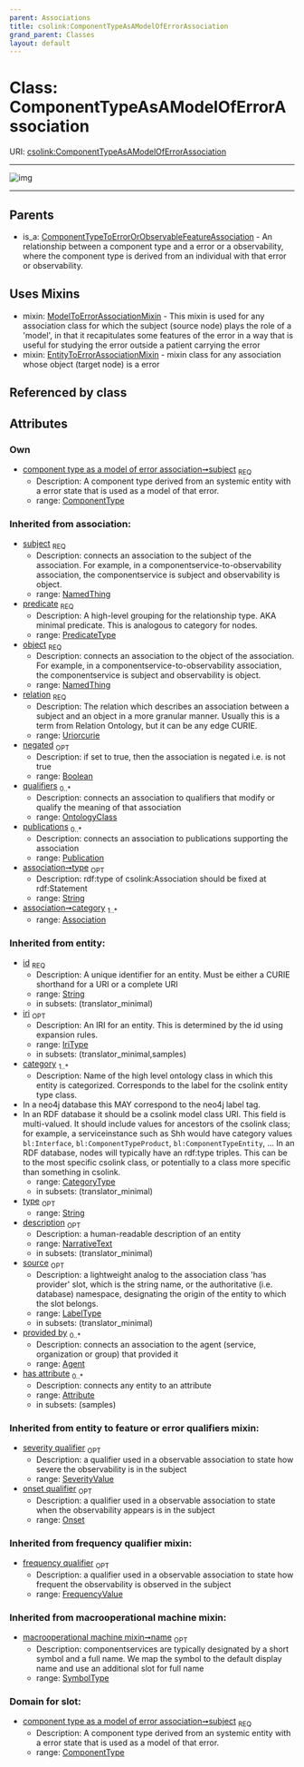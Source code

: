 ```yaml
---
parent: Associations
title: csolink:ComponentTypeAsAModelOfErrorAssociation
grand_parent: Classes
layout: default
---
```


# Class: ComponentTypeAsAModelOfErrorAssociation




URI: [csolink:ComponentTypeAsAModelOfErrorAssociation](https://w3id.org/csolink/vocab/ComponentTypeAsAModelOfErrorAssociation)


---

![img](http://yuml.me/diagram/nofunky;dir:TB/class/[SeverityValue],[Publication],[OntologyClass],[Onset],[NamedThing],[ModelToErrorAssociationMixin],[FrequencyValue],[EntityToErrorAssociationMixin],[ComponentTypeToErrorOrObservableFeatureAssociation],[ComponentType]%3Csubject%201..1-%20[ComponentTypeAsAModelOfErrorAssociation%7Cpredicate(i):predicate_type;relation(i):uriorcurie;negated(i):boolean%20%3F;type(i):string%20%3F;id(i):string;iri(i):iri_type%20%3F;name(i):label_type%20%3F;description(i):narrative_text%20%3F;source(i):label_type%20%3F],[ComponentTypeAsAModelOfErrorAssociation]uses%20-.-%3E[ModelToErrorAssociationMixin],[ComponentTypeAsAModelOfErrorAssociation]uses%20-.-%3E[EntityToErrorAssociationMixin],[ComponentTypeToErrorOrObservableFeatureAssociation]%5E-[ComponentTypeAsAModelOfErrorAssociation],[ComponentType],[Attribute],[Association],[Agent])

---


## Parents

 *  is_a: [ComponentTypeToErrorOrObservableFeatureAssociation](ComponentTypeToErrorOrObservableFeatureAssociation.md) - An relationship between a component type and a error or a observability, where the component type is derived from an individual with that error or observability.

## Uses Mixins

 *  mixin: [ModelToErrorAssociationMixin](ModelToErrorAssociationMixin.md) - This mixin is used for any association class for which the subject (source node) plays the role of a 'model', in that it recapitulates some features of the error in a way that is useful for studying the error outside a patient carrying the error
 *  mixin: [EntityToErrorAssociationMixin](EntityToErrorAssociationMixin.md) - mixin class for any association whose object (target node) is a error

## Referenced by class


## Attributes


### Own

 * [component type as a model of error association➞subject](component_type_as_a_model_of_error_association_subject.md)  <sub>REQ</sub>
    * Description: A component type derived from an systemic entity with a error state that is used as a model of that error.
    * range: [ComponentType](ComponentType.md)

### Inherited from association:

 * [subject](subject.md)  <sub>REQ</sub>
    * Description: connects an association to the subject of the association. For example, in a componentservice-to-observability association, the componentservice is subject and observability is object.
    * range: [NamedThing](NamedThing.md)
 * [predicate](predicate.md)  <sub>REQ</sub>
    * Description: A high-level grouping for the relationship type. AKA minimal predicate. This is analogous to category for nodes.
    * range: [PredicateType](types/PredicateType.md)
 * [object](object.md)  <sub>REQ</sub>
    * Description: connects an association to the object of the association. For example, in a componentservice-to-observability association, the componentservice is subject and observability is object.
    * range: [NamedThing](NamedThing.md)
 * [relation](relation.md)  <sub>REQ</sub>
    * Description: The relation which describes an association between a subject and an object in a more granular manner. Usually this is a term from Relation Ontology, but it can be any edge CURIE.
    * range: [Uriorcurie](types/Uriorcurie.md)
 * [negated](negated.md)  <sub>OPT</sub>
    * Description: if set to true, then the association is negated i.e. is not true
    * range: [Boolean](types/Boolean.md)
 * [qualifiers](qualifiers.md)  <sub>0..*</sub>
    * Description: connects an association to qualifiers that modify or qualify the meaning of that association
    * range: [OntologyClass](OntologyClass.md)
 * [publications](publications.md)  <sub>0..*</sub>
    * Description: connects an association to publications supporting the association
    * range: [Publication](Publication.md)
 * [association➞type](association_type.md)  <sub>OPT</sub>
    * Description: rdf:type of csolink:Association should be fixed at rdf:Statement
    * range: [String](types/String.md)
 * [association➞category](association_category.md)  <sub>1..*</sub>
    * range: [Association](Association.md)

### Inherited from entity:

 * [id](id.md)  <sub>REQ</sub>
    * Description: A unique identifier for an entity. Must be either a CURIE shorthand for a URI or a complete URI
    * range: [String](types/String.md)
    * in subsets: (translator_minimal)
 * [iri](iri.md)  <sub>OPT</sub>
    * Description: An IRI for an entity. This is determined by the id using expansion rules.
    * range: [IriType](types/IriType.md)
    * in subsets: (translator_minimal,samples)
 * [category](category.md)  <sub>1..*</sub>
    * Description: Name of the high level ontology class in which this entity is categorized. Corresponds to the label for the csolink entity type class.
 * In a neo4j database this MAY correspond to the neo4j label tag.
 * In an RDF database it should be a csolink model class URI.
This field is multi-valued. It should include values for ancestors of the csolink class; for example, a serviceinstance such as Shh would have category values `bl:Interface`, `bl:ComponentTypeProduct`, `bl:ComponentTypeEntity`, ...
In an RDF database, nodes will typically have an rdf:type triples. This can be to the most specific csolink class, or potentially to a class more specific than something in csolink.
    * range: [CategoryType](types/CategoryType.md)
    * in subsets: (translator_minimal)
 * [type](type.md)  <sub>OPT</sub>
    * range: [String](types/String.md)
 * [description](description.md)  <sub>OPT</sub>
    * Description: a human-readable description of an entity
    * range: [NarrativeText](types/NarrativeText.md)
    * in subsets: (translator_minimal)
 * [source](source.md)  <sub>OPT</sub>
    * Description: a lightweight analog to the association class 'has provider' slot, which is the string name, or the authoritative (i.e. database) namespace, designating the origin of the entity to which the slot belongs.
    * range: [LabelType](types/LabelType.md)
    * in subsets: (translator_minimal)
 * [provided by](provided_by.md)  <sub>0..*</sub>
    * Description: connects an association to the agent (service, organization or group) that provided it
    * range: [Agent](Agent.md)
 * [has attribute](has_attribute.md)  <sub>0..*</sub>
    * Description: connects any entity to an attribute
    * range: [Attribute](Attribute.md)
    * in subsets: (samples)

### Inherited from entity to feature or error qualifiers mixin:

 * [severity qualifier](severity_qualifier.md)  <sub>OPT</sub>
    * Description: a qualifier used in a observable association to state how severe the observability is in the subject
    * range: [SeverityValue](SeverityValue.md)
 * [onset qualifier](onset_qualifier.md)  <sub>OPT</sub>
    * Description: a qualifier used in a observable association to state when the observability appears is in the subject
    * range: [Onset](Onset.md)

### Inherited from frequency qualifier mixin:

 * [frequency qualifier](frequency_qualifier.md)  <sub>OPT</sub>
    * Description: a qualifier used in a observable association to state how frequent the observability is observed in the subject
    * range: [FrequencyValue](FrequencyValue.md)

### Inherited from macrooperational machine mixin:

 * [macrooperational machine mixin➞name](macrooperational_machine_mixin_name.md)  <sub>OPT</sub>
    * Description: componentservices are typically designated by a short symbol and a full name. We map the symbol to the default display name and use an additional slot for full name
    * range: [SymbolType](types/SymbolType.md)

### Domain for slot:

 * [component type as a model of error association➞subject](component_type_as_a_model_of_error_association_subject.md)  <sub>REQ</sub>
    * Description: A component type derived from an systemic entity with a error state that is used as a model of that error.
    * range: [ComponentType](ComponentType.md)
